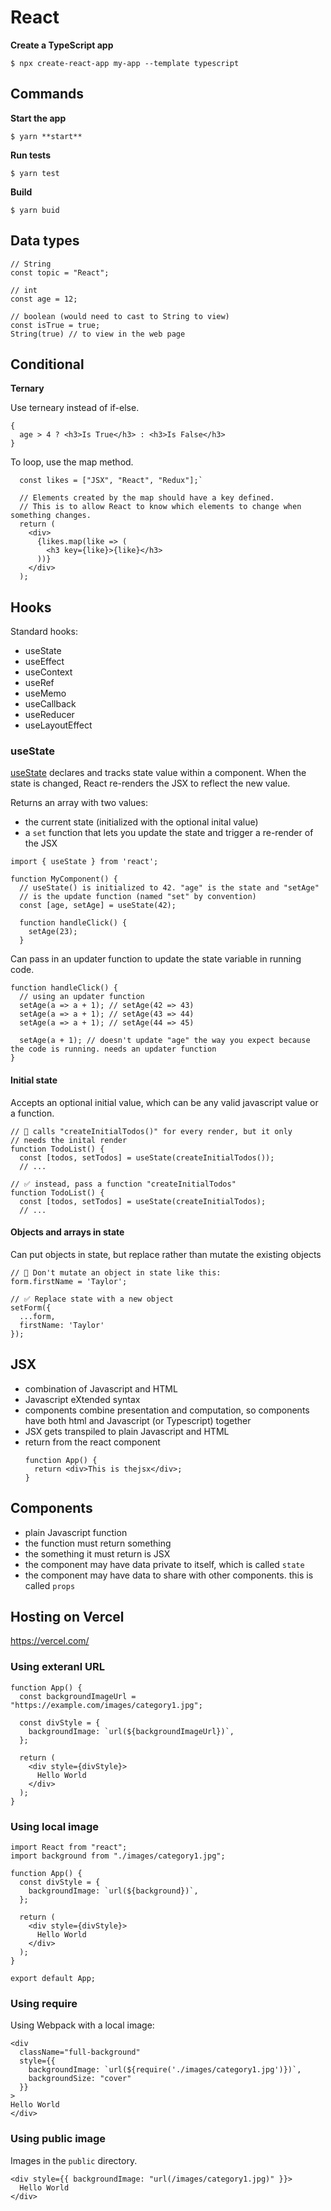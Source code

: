 # React

**Create a TypeScript app**

```
$ npx create-react-app my-app --template typescript
```
## Commands

**Start the app**

```
$ yarn **start**
```

**Run tests**

```
$ yarn test
```

**Build**

```
$ yarn buid
```
## Data types

```
// String
const topic = "React";

// int
const age = 12;

// boolean (would need to cast to String to view)
const isTrue = true;
String(true) // to view in the web page
```

## Conditional

**Ternary**

Use terneary instead of if-else.

```
{
  age > 4 ? <h3>Is True</h3> : <h3>Is False</h3>
}
```

To loop, use the map method.

```
  const likes = ["JSX", "React", "Redux"];`

  // Elements created by the map should have a key defined.
  // This is to allow React to know which elements to change when something changes.
  return (
    <div>
      {likes.map(like => (
        <h3 key={like}>{like}</h3>
      ))}
    </div>
  ); 
```
## Hooks

Standard hooks:

* useState
* useEffect
* useContext
* useRef
* useMemo
* useCallback
* useReducer
* useLayoutEffect 

### useState

[useState](https://react.dev/reference/react/useState) declares and tracks state value within a component. When the state is changed, React re-renders the JSX to reflect the new value.

Returns an array with two values:

* the current state (initialized with the optional inital value)
* a `set` function that lets you update the state and trigger a re-render of the JSX

```
import { useState } from 'react';

function MyComponent() {
  // useState() is initialized to 42. "age" is the state and "setAge"
  // is the update function (named "set" by convention)
  const [age, setAge] = useState(42);

  function handleClick() {
    setAge(23);
  }
```

Can pass in an updater function to update the state variable in running code.

```
function handleClick() {
  // using an updater function
  setAge(a => a + 1); // setAge(42 => 43)
  setAge(a => a + 1); // setAge(43 => 44)
  setAge(a => a + 1); // setAge(44 => 45)

  setAge(a + 1); // doesn't update "age" the way you expect because the code is running. needs an updater function
}
```

#### Initial state

Accepts an optional initial value, which can be any valid javascript value or a function.

```
// 🚩 calls "createInitialTodos()" for every render, but it only
// needs the inital render 
function TodoList() {
  const [todos, setTodos] = useState(createInitialTodos());
  // ...

// ✅ instead, pass a function "createInitialTodos" 
function TodoList() {
  const [todos, setTodos] = useState(createInitialTodos);
  // ...  
```


#### Objects and arrays in state
Can put objects in state, but replace rather than mutate the existing objects

```
// 🚩 Don't mutate an object in state like this:
form.firstName = 'Taylor';

// ✅ Replace state with a new object
setForm({
  ...form,
  firstName: 'Taylor'
});
```

## JSX

* combination of Javascript and HTML
* Javascript eXtended syntax
* components combine presentation and computation, so components have both html and Javascript (or Typescript) together
* JSX gets transpiled to plain Javascript and HTML
* return from the react component
  ```
  function App() {
    return <div>This is thejsx</div>;
  }
  ```

## Components

* plain Javascript function
* the function must return something
* the something it must return is JSX
* the component may have data private to itself, which is called `state`
* the component may have data to share with other components. this is called `props`
## Hosting on Vercel

https://vercel.com/

### Using exteranl URL

```
function App() {
  const backgroundImageUrl = "https://example.com/images/category1.jpg";

  const divStyle = {
    backgroundImage: `url(${backgroundImageUrl})`,
  };

  return (
    <div style={divStyle}>
      Hello World
    </div>
  );
}
```

### Using local image

```
import React from "react";
import background from "./images/category1.jpg";

function App() {
  const divStyle = {
    backgroundImage: `url(${background})`,
  };

  return (
    <div style={divStyle}>
      Hello World
    </div>
  );
}

export default App;
```

### Using require

Using Webpack with a local image:

```
<div
  className="full-background"
  style={{
    backgroundImage: `url(${require('./images/category1.jpg')})`,
    backgroundSize: "cover"
  }}
>
Hello World
</div>
```

### Using public image

Images in the `public` directory.

```
<div style={{ backgroundImage: "url(/images/category1.jpg)" }}>
  Hello World
</div>
```